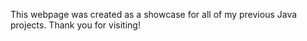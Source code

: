 This webpage was created as a showcase for all of my previous Java projects. Thank you for visiting!

